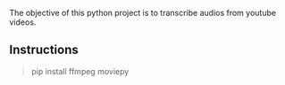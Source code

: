 The objective of this python project is to transcribe audios from youtube
videos.

## Instructions

> pip install ffmpeg moviepy